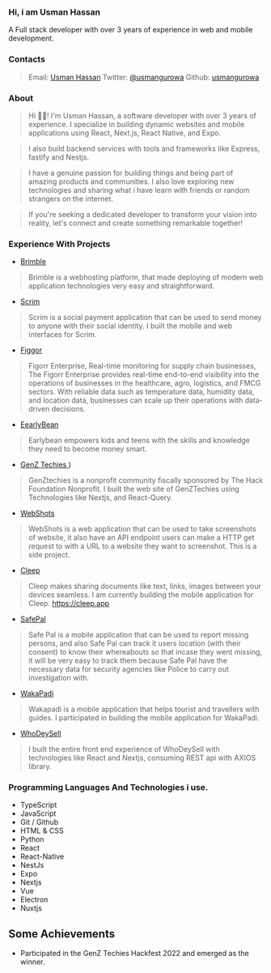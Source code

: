 ### Hi, i am Usman Hassan
A Full stack developer with over 3 years of experience in web and mobile development.
### Contacts
> Email: [Usman Hassan](mailto:usmanhassangu@gmail.com)
> Twitter: [@usmangurowa](https://twitter.com/usmangurowa)
> Github: [usmangurowa](https://github.com/usmangurowa)
### About
> Hi 👋🏿!  I'm  Usman Hassan, a software developer with over 3 years of experience. I specialize in building dynamic websites and mobile applications using React, Next.js, React Native, and Expo.

>I also build backend services with tools and frameworks like Express, fastify and Nestjs.

>I have a genuine passion for building things and being part of amazing products and communities. I also love exploring new technologies and sharing what i have learn with friends or random strangers on the internet.

>If  you're  seeking a dedicated developer to transform your vision into reality,  let's  connect and create something remarkable together!

### Experience With Projects
- [Brimble](https://brimble.io)
> Brimble is a webhosting platform, that made deploying of modern web application technologies very easy and straightforward. 
- [Scrim](https://sendscrim.app)
> Scrim is a social payment application that can be used to send money to anyone with their social identity. I built the mobile and web interfaces for Scrim.
- [Figgor](https://play.google.com/store/apps/details?id=com.usmangurowa.figorr)
> Figorr Enterprise, Real-time monitoring for supply chain businesses, The Figorr Enterprise provides real-time end-to-end visibility into the operations of businesses in the healthcare, agro, logistics, and FMCG sectors. With reliable data such as temperature data, humidity data, and location data, businesses can scale up their operations with data-driven decisions.
- [EearlyBean](https://play.google.com/store/apps/details?id=com.usmangurowa.figorr)
> Earlybean empowers kids and teens with the skills and knowledge they need to become money smart.
- [GenZ Techies ](https://play.google.com/store/apps/details?id=co.earlybean.childapp))
> GenZtechies is a nonprofit community fiscally sponsored by The Hack Foundation Nonprofit. I built the web site of GenZTechies using Technologies like Nextjs, and React-Query.
- [WebShots](https://webshot.brimble.app)
>WebShots is a web application that can be used to take screenshots of website, it also have an API endpoint users can make a HTTP get request to with a URL to a website they want to screenshot. This is a side project.
- [Cleep](https://github.com/usmangurowa/cleep)
> Cleep makes sharing documents like text, links, images between your devices seamless. I am currently building the mobile application for Cleep. 
https://cleep.app 
- [SafePal](https://github.com/usmangurowa/safepal)
> Safe Pal is a mobile application that can be used to report missing persons, and also Safe Pal can track it users location (with their consent) to know their whereabouts so that incase they went missing, it will be very easy to track them because Safe Pal have the necessary data for security agencies like Police to carry out investigation with.
- [WakaPadi](https://www.wakapadi.io/)
> Wakapadi is a mobile application that helps tourist and travellers with guides. I participated in building the mobile application for WakaPadi.
- [WhoDeySell](https://whodeysell.com.ng)
> I built the entire front end experience of WhoDeySell with technologies like React and Nextjs, consuming REST api with AXIOS library.

### Programming Languages And Technologies i use.
- TypeScript
- JavaScript
- Git / Github
- HTML & CSS
- Python
- React
- React-Native 
- NestJs
- Expo
- Nextjs
- Vue
- Electron
- Nuxtjs
## Some Achievements
- Participated in the GenZ Techies Hackfest 2022 and emerged as the winner.
